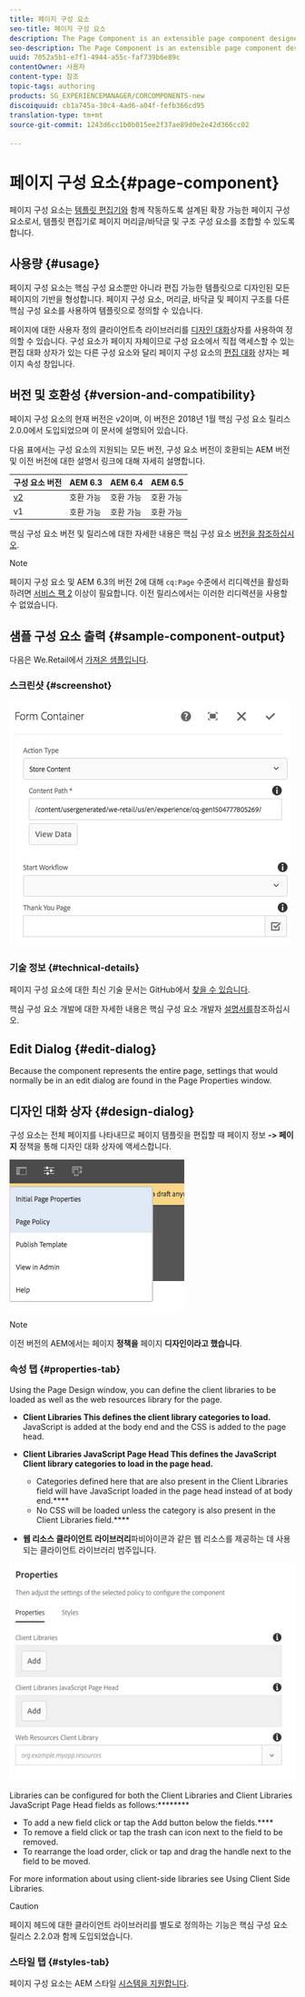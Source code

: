 ```yaml
---
title: 페이지 구성 요소
seo-title: 페이지 구성 요소
description: The Page Component is an extensible page component designed to work with the template editor and allow page header/footer and structure components to be assembled with the template editor.
seo-description: The Page Component is an extensible page component designed to work with the template editor and allow page header/footer and structure components to be assembled with the template editor.
uuid: 7052a5b1-e7f1-4944-a55c-faf739b6e89c
contentOwner: 사용자
content-type: 참조
topic-tags: authoring
products: SG_EXPERIENCEMANAGER/CORCOMPONENTS-new
discoiquuid: cb1a745a-30c4-4ad6-a04f-fefb366cd95
translation-type: tm+mt
source-git-commit: 1243d6cc1b0b015ee2f37ae89d0e2e42d366cc02

---
```



# 페이지 구성 요소{#page-component}

페이지 구성 요소는 [템플릿 편집기와](https://helpx.adobe.com/experience-manager/6-5/sites/authoring/using/templates.html) 함께 작동하도록 설계된 확장 가능한 페이지 구성 요소로서, 템플릿 편집기로 페이지 머리글/바닥글 및 구조 구성 요소를 조합할 수 있도록 합니다.

## 사용량 {#usage}

페이지 구성 요소는 핵심 구성 요소뿐만 아니라 편집 가능한 템플릿으로 디자인된 모든 페이지의 기반을 형성합니다. 페이지 구성 요소, 머리글, 바닥글 및 페이지 구조를 다른 핵심 구성 요소를 사용하여 템플릿으로 정의할 수 있습니다.

페이지에 대한 사용자 정의 클라이언트측 라이브러리를 [디자인 대화](#design-dialog)상자를 사용하여 정의할 수 있습니다. 구성 요소가 페이지 자체이므로 구성 요소에서 직접 액세스할 수 있는 편집 대화 상자가 있는 다른 구성 요소와 달리 페이지 구성 요소의 [편집 대화](#edit-dialog) 상자는 페이지 속성 창입니다.

## 버전 및 호환성 {#version-and-compatibility}

페이지 구성 요소의 현재 버전은 v2이며, 이 버전은 2018년 1월 핵심 구성 요소 릴리스 2.0.0에서 도입되었으며 이 문서에 설명되어 있습니다.

다음 표에서는 구성 요소의 지원되는 모든 버전, 구성 요소 버전이 호환되는 AEM 버전 및 이전 버전에 대한 설명서 링크에 대해 자세히 설명합니다.

| 구성 요소 버전 | AEM 6.3 | AEM 6.4 | AEM 6.5 |
|---|---|---|---|
| [v2](page-v1.md) | 호환 가능 | 호환 가능 | 호환 가능 |
| v1 | 호환 가능 | 호환 가능 | 호환 가능 |

핵심 구성 요소 버전 및 릴리스에 대한 자세한 내용은 핵심 구성 요소 [버전을 참조하십시오](versions.md).

>[!NOTE]
>
>페이지 구성 요소 및 AEM 6.3의 버전 2에 대해 `cq:Page` 수준에서 리디렉션을 활성화하려면 [서비스 팩 2](https://helpx.adobe.com/experience-manager/6-3/release-notes/sp2-release-notes.html) 이상이 필요합니다. 이전 릴리스에서는 이러한 리디렉션을 사용할 수 없었습니다.

## 샘플 구성 요소 출력 {#sample-component-output}

다음은 We.Retail에서 [가져온 샘플입니다](https://helpx.adobe.com/experience-manager/6-5/sites/developing/using/we-retail.html).

### 스크린샷 {#screenshot}

![](assets/chlimage_1.png)

### 기술 정보 {#technical-details}

페이지 구성 요소에 대한 최신 기술 문서는 GitHub에서 [찾을 수 있습니다](https://github.com/adobe/aem-core-wcm-components/blob/master/content/src/content/jcr_root/apps/core/wcm/components/page/v2/page).

핵심 구성 요소 개발에 대한 자세한 내용은 핵심 구성 요소 개발자 [설명서를](developing.md)참조하십시오.

## Edit Dialog {#edit-dialog}

Because the component represents the entire page, settings that would normally be in an edit dialog are found in the Page Properties window.[](https://helpx.adobe.com/experience-manager/6-5/sites/authoring/using/editing-page-properties.html)

## 디자인 대화 상자 {#design-dialog}

구성 요소는 전체 페이지를 나타내므로 페이지 템플릿을 편집할 때 페이지 정보 **-&gt; 페이지** 정책을 통해 디자인 대화 상자에 액세스합니다.

![](assets/screen_shot_2018-04-03at113410.png)

>[!NOTE]
>
>이전 버전의 AEM에서는 페이지 **정책을** 페이지 **디자인이라고 했습니다**.

### 속성 탭 {#properties-tab}

Using the Page Design window, you can define the client libraries to be loaded as well as the web resources library for the page.

* **Client Libraries
This defines the client library categories to load.** JavaScript is added at the body end and the CSS is added to the page head.
* **Client Libraries JavaScript Page Head
This defines the JavaScript Client library categories to load in the page head.**
   * Categories defined here that are also present in the Client Libraries field will have JavaScript loaded in the page head instead of at body end.****
   * No CSS will be loaded unless the category is also present in the Client Libraries field.****

* **웹 리소스 클라이언트 라이브러리**&#x200B;파비아이콘과 같은 웹 리소스를 제공하는 데 사용되는 클라이언트 라이브러리 범주입니다.

![](assets/screenshot_2018-10-19at104949.png)

Libraries can be configured for both the Client Libraries and Client Libraries JavaScript Page Head fields as follows:********

* To add a new field click or tap the Add button below the fields.****
* To remove a field click or tap the trash can icon next to the field to be removed.
* To rearrange the load order, click or tap and drag the handle next to the field to be moved.

For more information about using client-side libraries see Using Client Side Libraries.[](https://helpx.adobe.com/experience-manager/6-5/sites/developing/using/clientlibs.html)

>[!CAUTION]
>
>페이지 헤드에 대한 클라이언트 라이브러리를 별도로 정의하는 기능은 핵심 구성 요소 릴리스 2.2.0과 함께 도입되었습니다.

### 스타일 탭 {#styles-tab}

페이지 구성 요소는 AEM 스타일 [시스템을 지원합니다](authoring.md#component-styling).